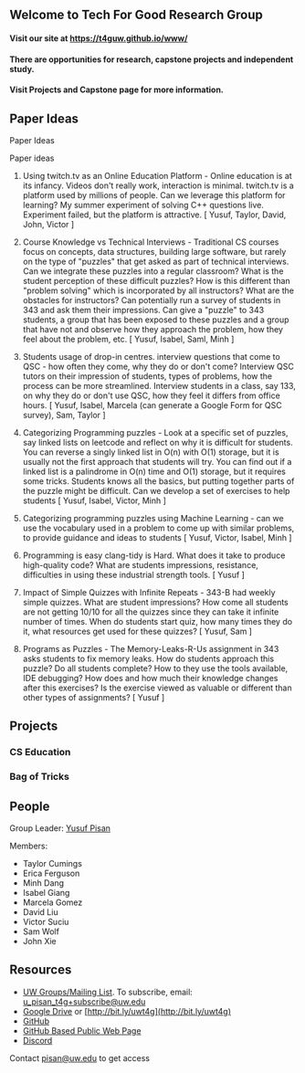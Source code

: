 ## Welcome to Tech For Good Research Group
#### Visit our site at https://t4guw.github.io/www/
#### There are opportunities for research, capstone projects and independent study.
#### Visit Projects and Capstone page for more information.

## Paper Ideas

Paper Ideas

Paper ideas

1.	Using twitch.tv as an Online Education Platform - Online education is at its infancy. Videos don't really work, interaction  is minimal. twitch.tv is a platform used by millions of people. Can we leverage this platform for learning? My summer experiment of solving C++ questions live. Experiment failed, but the platform is attractive. [ Yusuf, Taylor, David, John, Victor ]

2.	Course Knowledge vs Technical Interviews - Traditional CS courses focus on concepts, data structures, building large software, but rarely on the type of "puzzles" that get asked as part of technical interviews. Can we integrate these puzzles into a regular classroom? What is the student perception of these difficult puzzles? How is this different than "problem solving" which is incorporated by all instructors? What are the obstacles for instructors? Can potentially run a survey of students in 343 and ask them their impressions. Can  give a "puzzle" to 343 students, a group that has been exposed to these puzzles and a group that have not and observe how they approach the problem, how they feel about the problem, etc. [ Yusuf, Isabel, Saml, Minh ]


3.	Students usage of drop-in centres. interview questions that come to QSC - how often they come, why they do or don't come? Interview QSC tutors on their impression of students, types of problems, how the process can be more streamlined. Interview students in a class, say 133, on why they do or don't use QSC, how they feel it differs from office hours. [ Yusuf, Isabel, Marcela (can generate a Google Form for QSC survey), Sam, Taylor ]


4.	Categorizing Programming puzzles - Look at a specific set of puzzles, say linked lists on leetcode and reflect on why it is difficult for students. You can reverse a singly linked list in O(n) with O(1) storage, but it is usually not the first approach that students will try. You can find out if a linked list is a palindrome in O(n) time and O(1) storage, but it requires some tricks. Students knows all the basics, but putting together parts of the puzzle might be difficult. Can we develop a set of exercises to help students [ Yusuf, Isabel, Victor, Minh ]


5.	Categorizing programming puzzles using Machine Learning - can we use the vocabulary used in a problem to come up with similar problems, to provide guidance and ideas to students [ Yusuf, Victor, Isabel, Minh ]


6.	Programming is easy clang-tidy is Hard. What does it take to produce high-quality code? What are students impressions, resistance, difficulties in using these industrial strength tools.  [ Yusuf ]


7.	Impact of Simple Quizzes with Infinite Repeats - 343-B had weekly simple quizzes. What are student impressions? How come all students are not getting 10/10 for all the quizzes since they can take it infinite number of times. When do students start quiz, how many times they do it, what resources get used for these quizzes? [ Yusuf, Sam ]


8.	Programs as Puzzles - The Memory-Leaks-R-Us assignment in 343 asks students to fix memory leaks. How do students approach this puzzle? Do all students complete? How to they use the tools available, IDE debugging? How does and how much their knowledge changes after this exercises? Is the exercise viewed as valuable or different than other types of assignments? [ Yusuf ]



## Projects

### CS Education
### Bag of Tricks

## People

Group Leader: [Yusuf Pisan](https://pisanorg.github.io/yusuf/)

Members:

- Taylor Cumings
- Erica Ferguson
- Minh Dang
- Isabel Giang
- Marcela Gomez
- David Liu
- Victor Suciu
- Sam Wolf
- John Xie


## Resources

- [UW Groups/Mailing List](https://groups.uw.edu/group/u_pisan_t4g). To subscribe, email: u_pisan_t4g+subscribe@uw.edu 
- [Google Drive](https://drive.google.com/drive/u/2/folders/0AITcbPYf1Z0lUk9PVA)  or [http://bit.ly/uwt4g](http://bit.ly/uwt4g)
- [GitHub](https://github.com/t4guw)
- [GitHub Based Public Web Page](https://t4guw.github.io/www/)
- [Discord](https://discordapp.com/channels/358309182140710912/651215245502578703) 



Contact pisan@uw.edu to get access
